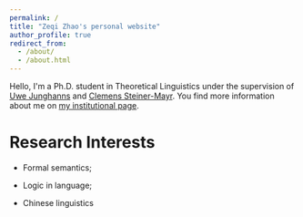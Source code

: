 ```yaml
---
permalink: /
title: "Zeqi Zhao's personal website"
author_profile: true
redirect_from: 
  - /about/
  - /about.html
---
```

Hello, I'm a Ph.D. student in Theoretical Linguistics under the supervision of [Uwe Junghanns](https://www.uni-goettingen.de/en/153074.html) and [Clemens Steiner-Mayr](https://www.uni-goettingen.de/de/clemens+steiner-mayr/569384.html). You find more information about me on [my institutional page](https://www.uni-goettingen.de/de/zeqi+zhao/676254.html).

Research Interests
======
* Formal semantics;

* Logic in language;

* Chinese linguistics
